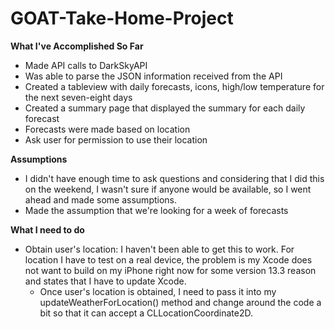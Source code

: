 # GOAT-Take-Home-Project

<b>What I've Accomplished So Far</b>
- Made API calls to DarkSkyAPI
- Was able to parse the JSON information received from the API
- Created a tableview with daily forecasts, icons, high/low temperature for the next seven-eight days 
- Created a summary page that displayed the summary for each daily forecast
- Forecasts were made based on location 
- Ask user for permission to use their location

<b>Assumptions</b>
- I didn't have enough time to ask questions and considering that I did this on the weekend, I wasn't sure if anyone would be available, so I went ahead and made some assumptions.
- Made the assumption that we're looking for a week of forecasts

<b>What I need to do</b>
- Obtain user's location: I haven't been able to get this to work. For location I have to test on a real device, the problem is my Xcode does not want to build on my iPhone right now for some version 13.3 reason and states that I have to update Xcode.
  - Once user's location is obtained, I need to pass it into my updateWeatherForLocation() method and change around the code a bit so that it can accept a CLLocationCoordinate2D.
